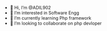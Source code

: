 - 👋 Hi, I’m @ADIL902
- 👀 I’m interested in Software Engg
- 🌱 I’m currently learning Php framework
- 💞️ I’m looking to collaborate on php devloper
  

<!---
ADIL902/ADIL902 is a ✨ special ✨ repository because its `README.md` (this file) appears on your GitHub profile.
You can click the Preview link to take a look at your changes.
--->
